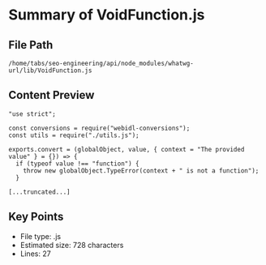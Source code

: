 # Summary of VoidFunction.js
  
## File Path
`/home/tabs/seo-engineering/api/node_modules/whatwg-url/lib/VoidFunction.js`

## Content Preview
```
"use strict";

const conversions = require("webidl-conversions");
const utils = require("./utils.js");

exports.convert = (globalObject, value, { context = "The provided value" } = {}) => {
  if (typeof value !== "function") {
    throw new globalObject.TypeError(context + " is not a function");
  }

[...truncated...]
```

## Key Points
- File type: .js
- Estimated size: 728 characters
- Lines: 27
